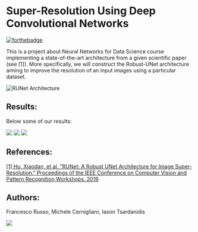# Super-Resolution Using Deep Convolutional Networks

[![forthebadge](https://forthebadge.com/images/badges/made-with-python.svg)](https://www.python.org/)

This is a project about Neural Networks for Data Science course implementing a state-of-the-art architecture from a given scientific paper (see [1]). More specifically, we will construct the Robust-UNet architecture aiming to improve the resolution of an input images using a particular dataset.

![RUNet Architecture](https://raw.githubusercontent.com/cerniello/Super_Resolution_DNN/master/img/00_RUnet.png)

## Results:

Below some of our results:

![](https://raw.githubusercontent.com/cerniello/Super_Resolution_DNN/master/img/results_1.png)
![](https://raw.githubusercontent.com/cerniello/Super_Resolution_DNN/master/img/results_2.png)
![](https://raw.githubusercontent.com/cerniello/Super_Resolution_DNN/master/img/results_3.png)


## References:

[[1] Hu, Xiaodan, et al. "RUNet: A Robust UNet Architecture for Image Super-Resolution." Proceedings of the IEEE Conference on Computer Vision and Pattern Recognition Workshops. 2019](http://openaccess.thecvf.com/content_CVPRW_2019/html/WiCV/Hu_RUNet_A_Robust_UNet_Architecture_for_Image_Super-Resolution_CVPRW_2019_paper.html)

## Authors:

Francesco Russo, Michele Cernigliaro, Iason Tsardanidis

![](https://raw.githubusercontent.com/cerniello/Super_Resolution_DNN/master/img/tre_moschettieri.jpg)
